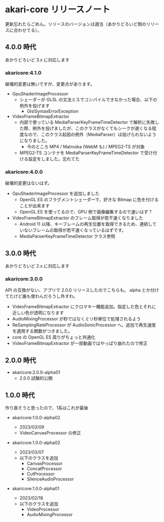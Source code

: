 # akari-core リリースノート
更新忘れたらごめん。リリースのバージョンは適当（あかりどろいど側のリリースに合わせてる）。

## 4.0.0 時代
あかりどろいど 3.x に対応します

### akaricore:4.1.0
破壊的変更は無いですが、変更点があります。

- GpuShaderImageProcessor 
  - シェーダーが GLSL の文法ミスでコンパイルできなかった場合、以下の例外を投げます
    - GlslSyntaxErrorException
- VideoFrameBitmapExtractor
  - 内部で使っている MediaParserKeyFrameTimeDetector で解析に失敗した際、例外を投げましたが、このクラスがなくてもシークが遅くなる程度なので、このクラス起因の例外（MediaParser）は投げられないようになりました。
    - 今のところ MP4 / Matroska (WebM も) / MPEG2-TS が対象
  - MPEG2-TS コンテナを MediaParserKeyFrameTimeDetector で受け付ける設定をしました。忘れてた

### akaricore:4.0.0
破壊的変更はないはず。

- GpuShaderImageProcessor を追加しました
  - OpenGL ES のフラグメントシェーダーで、好きな Bitmap に色を付けることが出来ます
  - OpenGL ES を使ってるので、GPU 側で画像編集するので速いはず？
- VideoFrameBitmapExtractor のフレーム取得が若干速くなりました
  - Android 11 以降、キーフレームの再生位置を取得できるため、連続していないフレームの取得が若干速くなっているはずです。
  - MediaParserKeyFrameTimeDetector クラス参照

## 3.0.0 時代
あかりどろいど 2.x に対応します

### akaricore:3.0.0
API の互換がない、アプリで 2.0.0 リリースしたのでこちらも。
alpha とか付けてたけど誰も使わんだろうし外すわ。

- VideoFrameBitmapExtractor にクロマキー機能追加。指定した色とそれに近しい色が透明になります
- AudioMixingProcessor が秒ではなくミリ秒単位で処理されるよう
- ReSamplingRateProcessor が AudioSonicProcessor へ。追加で再生速度を適用する関数がつきました。
- core の OpenGL ES 周りがちょっと共通化
- VideoFrameBitmapExtractor が一部動画ではやっぱり崩れたので修正

## 2.0.0 時代
- akaricore:2.0.0-alpha01
  - 2.0.0 試験的公開

## 1.0.0 時代
作り直そうと思ったので、1系はこれが最後

- akaricore:1.0.0-alpha02
  - 2023/03/09
  - VideoCanvasProcessor の修正

- akaricore:1.0.0-alpha02
  - 2023/03/07
  - 以下のクラスを追加
    - CanvasProcessor
    - ConcatProcessor
    - CutProcessor
    - SilenceAudioProcessor

- akaricore:1.0.0-alpha01
  - 2023/02/18
  - 以下のクラスを追加
    - VideoProcessor
    - AudioMixingProcessor
